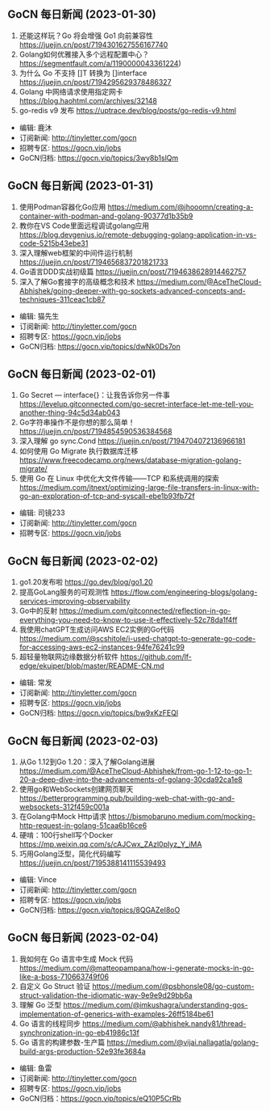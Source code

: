 ## GoCN 每日新闻 (2023-01-30)

1. 还能这样玩？Go 将会增强 Go1 向前兼容性 https://juejin.cn/post/7194301627556167740
2. Golang如何优雅接入多个远程配置中心？https://segmentfault.com/a/1190000043361224)
3. 为什么 Go 不支持 []T 转换为 []interface https://juejin.cn/post/7194295629378486327
4. Golang 中网络请求使用指定网卡 https://blog.haohtml.com/archives/32148
5. go-redis v9 发布 https://uptrace.dev/blog/posts/go-redis-v9.html

- 编辑: 鹿沐
- 订阅新闻: http://tinyletter.com/gocn
- 招聘专区: https://gocn.vip/jobs
- GoCN归档: https://gocn.vip/topics/3wy8b1slQm


## GoCN 每日新闻 (2023-01-31)

1. 使用Podman容器化Go应用 https://medium.com/@jhooomn/creating-a-container-with-podman-and-golang-90377d1b35b9
2. 教你在VS Code里面远程调试golang应用 https://blog.devgenius.io/remote-debugging-golang-application-in-vs-code-5215b43ebe31
3. 深入理解web框架的中间件运行机制 https://juejin.cn/post/7194656837201821733
4. Go语言DDD实战初级篇 https://juejin.cn/post/7194638628914462757
5. 深入了解Go套接字的高级概念和技术 https://medium.com/@AceTheCloud-Abhishek/going-deeper-with-go-sockets-advanced-concepts-and-techniques-311ceac1cb87

- 编辑: 猫先生
- 订阅新闻: http://tinyletter.com/gocn
- 招聘专区: https://gocn.vip/jobs
- GoCN归档: https://gocn.vip/topics/dwNk0Ds7on

## GoCN 每日新闻 (2023-02-01)

1. Go Secret — interface{}：让我告诉你另一件事 https://levelup.gitconnected.com/go-secret-interface-let-me-tell-you-another-thing-94c5d34ab043
2. Go字符串操作不是你想的那么简单！https://juejin.cn/post/7194854590536384568
3. 深入理解 go sync.Cond https://juejin.cn/post/7194704072136966181
4. 如何使用 Go Migrate 执行数据库迁移 https://www.freecodecamp.org/news/database-migration-golang-migrate/
5. 使用 Go 在 Linux 中优化大文件传输——TCP 和系统调用的探索 https://medium.com/itnext/optimizing-large-file-transfers-in-linux-with-go-an-exploration-of-tcp-and-syscall-ebe1b93fb72f

- 编辑: 司镜233
- 订阅新闻: http://tinyletter.com/gocn
- 招聘专区: https://gocn.vip/jobs

## GoCN 每日新闻 (2023-02-02)
1. go1.20发布啦 https://go.dev/blog/go1.20
2. 提高GoLang服务的可观测性 https://flow.com/engineering-blogs/golang-services-improving-observability
3. Go中的反射 https://medium.com/gitconnected/reflection-in-go-everything-you-need-to-know-to-use-it-effectively-52c78da1f4ff
4. 我使用chatGPT生成访问AWS EC2实例的Go代码 https://medium.com/@scshitole/i-used-chatgpt-to-generate-go-code-for-accessing-aws-ec2-instances-94fe76241c99
5. 超轻量物联网边缘数据分析软件 https://github.com/lf-edge/ekuiper/blob/master/README-CN.md
- 编辑: 常发
- 订阅新闻: http://tinyletter.com/gocn
- 招聘专区: https://gocn.vip/jobs
- GoCN归档: https://gocn.vip/topics/bw9xKzFEQl


## GoCN 每日新闻 (2023-02-03)
1. 从Go 1.12到Go 1.20：深入了解Golang进展 https://medium.com/@AceTheCloud-Abhishek/from-go-1-12-to-go-1-20-a-deep-dive-into-the-advancements-of-golang-30cda92ca1e8
2. 使用go和WebSockets创建网页聊天 https://betterprogramming.pub/building-web-chat-with-go-and-websockets-312f459c001a
3. 在Golang中Mock Http请求 https://bismobaruno.medium.com/mocking-http-request-in-golang-51caa6b16ce6
4. 硬啃：100行shell写个Docker https://mp.weixin.qq.com/s/cAJCwx_ZAzl0pIyz_Y_iMA
5. 巧用Golang泛型，简化代码编写 https://juejin.cn/post/7195388141115539493

- 编辑: Vince
- 订阅新闻: http://tinyletter.com/gocn
- 招聘专区: https://gocn.vip/jobs
- GoCN归档: https://gocn.vip/topics/8QGAZeI8oO


## GoCN 每日新闻 (2023-02-04)
1. 我如何在 Go 语言中生成 Mock 代码 https://medium.com/@matteopampana/how-i-generate-mocks-in-go-like-a-boss-710663749f06
2. 自定义 Go Struct 验证 https://medium.com/@psbhonsle08/go-custom-struct-validation-the-idiomatic-way-9e9e9d29bb6a
3. 理解 Go 泛型 https://medium.com/@imkushagra/understanding-gos-implementation-of-generics-with-examples-26ff5184be61
4. Go 语言的线程同步 https://medium.com/@abhishek.nandy81/thread-synchronization-in-go-eb41986c13f
5. Go 语言的构建参数-生产篇 https://medium.com/@vijai.nallagatla/golang-build-args-production-52e93fe3684a

- 编辑: 鱼雷
- 订阅新闻: http://tinyletter.com/gocn
- 招聘专区: https://gocn.vip/jobs
- GoCN归档：https://gocn.vip/topics/eQ10P5CrRb
